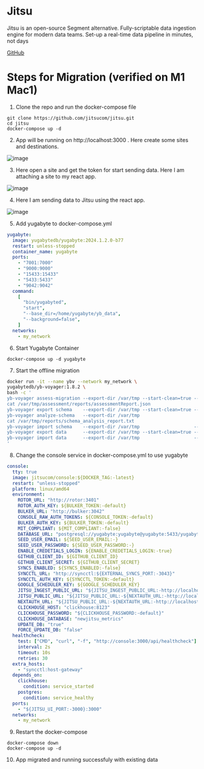 # Jitsu

Jitsu is an open-source Segment alternative. Fully-scriptable data ingestion engine for modern data teams. Set-up a real-time data pipeline in minutes, not days

[GitHub](https://github.com/jitsucom/jitsu)

# Steps for Migration (verified on M1 Mac1)

1. Clone the repo and run the docker-compose file

```
git clone https://github.com/jitsucom/jitsu.git
cd jitsu
docker-compose up -d
```

2. App will be running on http://localhost:3000 . Here create some sites and destinations.

![image](https://github.com/user-attachments/assets/02f1a39b-7a2c-4155-a2b8-8c0eb936ba06)

3. Here open a site and get the token for start sending data. Here I am attaching a site to my react app.

![image](https://github.com/user-attachments/assets/4f60e8fb-7cd9-4e73-b335-fce3328166bd)

4. Here I am sending data to Jitsu using the react app.

![image](https://github.com/user-attachments/assets/2554b3e3-127c-4733-9554-573745add581)

5. Add yugabyte to docker-compose.yml

```yml
yugabyte:
  image: yugabytedb/yugabyte:2024.1.2.0-b77
  restart: unless-stopped
  container_name: yugabyte
  ports:
    - "7001:7000"
    - "9000:9000"
    - "15433:15433"
    - "5433:5433"
    - "9042:9042"
  command:
    [
      "bin/yugabyted",
      "start",
      "--base_dir=/home/yugabyte/yb_data",
      "--background=false",
    ]
  networks:
    - my_network
```

6. Start Yugabyte Container

```
docker-compose up -d yugabyte

```

7. Start the offline migration

```bash
docker run -it --name ybv --network my_network \
yugabytedb/yb-voyager:1.8.2 \
bash -c '
yb-voyager assess-migration --export-dir /var/tmp --start-clean=true --source-db-host docker-postgres-1 --source-db-user postgres --source-db-password postgres --source-db-name postgres --source-db-schema public,newjitsu --source-db-type postgresql --iops-capture-interval 0
cat /var/tmp/assessment/reports/assessmentReport.json
yb-voyager export schema    --export-dir /var/tmp --start-clean=true --source-db-host docker-postgres-1 --source-db-user postgres --source-db-password postgres --source-db-name postgres --source-db-schema public,newjitsu --source-db-type postgresql
yb-voyager analyze-schema   --export-dir /var/tmp
cat /var/tmp/reports/schema_analysis_report.txt
yb-voyager import schema    --export-dir /var/tmp                    --target-db-host yugabyte --target-db-user yugabyte --target-db-password yugabyte --target-db-name yugabyte --target-db-schema public,newjitsu
yb-voyager export data      --export-dir /var/tmp --start-clean=true --source-db-host docker-postgres-1 --source-db-user postgres --source-db-password postgres --source-db-name postgres --source-db-schema public,newjitsu --source-db-type postgresql
yb-voyager import data      --export-dir /var/tmp                    --target-db-host yugabyte --target-db-user yugabyte --target-db-password yugabyte --target-db-name yugabyte
'
```

8. Change the console service in docker-compose.yml to use yugabyte

```yml
console:
  tty: true
  image: jitsucom/console:${DOCKER_TAG:-latest}
  restart: "unless-stopped"
  platform: linux/amd64
  environment:
    ROTOR_URL: "http://rotor:3401"
    ROTOR_AUTH_KEY: ${BULKER_TOKEN:-default}
    BULKER_URL: "http://bulker:3042"
    CONSOLE_RAW_AUTH_TOKENS: ${CONSOLE_TOKEN:-default}
    BULKER_AUTH_KEY: ${BULKER_TOKEN:-default}
    MIT_COMPLIANT: ${MIT_COMPLIANT:-false}
    DATABASE_URL: "postgresql://yugabyte:yugabyte@yugabyte:5433/yugabyte?schema=newjitsu"
    SEED_USER_EMAIL: ${SEED_USER_EMAIL:-}
    SEED_USER_PASSWORD: ${SEED_USER_PASSWORD:-}
    ENABLE_CREDETIALS_LOGIN: ${ENABLE_CREDETIALS_LOGIN:-true}
    GITHUB_CLIENT_ID: ${GITHUB_CLIENT_ID}
    GITHUB_CLIENT_SECRET: ${GITHUB_CLIENT_SECRET}
    SYNCS_ENABLED: ${SYNCS_ENABLED:-false}
    SYNCCTL_URL: "http://syncctl:${EXTERNAL_SYNCS_PORT:-3043}"
    SYNCCTL_AUTH_KEY: ${SYNCCTL_TOKEN:-default}
    GOOGLE_SCHEDULER_KEY: ${GOOGLE_SCHEDULER_KEY}
    JITSU_INGEST_PUBLIC_URL: "${JITSU_INGEST_PUBLIC_URL:-http://localhost:${JITSU_INGEST_PORT:-8080}/}"
    JITSU_PUBLIC_URL: "${JITSU_PUBLIC_URL:-${NEXTAUTH_URL:-http://localhost:${JITSU_UI_PORT:-3000}/}}"
    NEXTAUTH_URL: "${JITSU_PUBLIC_URL:-${NEXTAUTH_URL:-http://localhost:${JITSU_UI_PORT:-3000}/}}"
    CLICKHOUSE_HOST: "clickhouse:8123"
    CLICKHOUSE_PASSWORD: "${CLICKHOUSE_PASSWORD:-default}"
    CLICKHOUSE_DATABASE: "newjitsu_metrics"
    UPDATE_DB: "true"
    FORCE_UPDATE_DB: "false"
  healthcheck:
    test: ["CMD", "curl", "-f", "http://console:3000/api/healthcheck"]
    interval: 2s
    timeout: 10s
    retries: 30
  extra_hosts:
    - "syncctl:host-gateway"
  depends_on:
    clickhouse:
      condition: service_started
    postgres:
      condition: service_healthy
  ports:
    - "${JITSU_UI_PORT:-3000}:3000"
  networks:
    - my_network
```

9. Restart the docker-compose

```
docker-compose down
docker-compose up -d
```

10. App migrated and running successfuly with existing data
